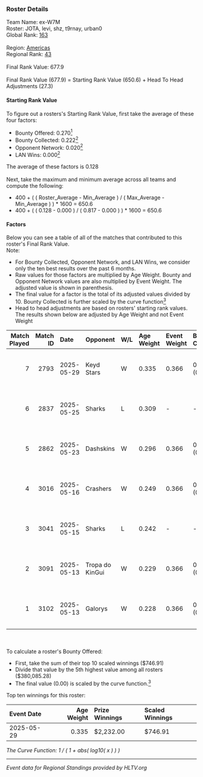 ### Roster Details<br />
Team Name: ex-W7M<br />
Roster: JOTA, levi, shz, t9rnay, urban0<br />
Global Rank: [163](../../standings_global_2025_10_06.md)<br />
<br />
Region: [Americas]( ../../standings_americas_2025_10_06.md)<br />
Regional Rank: [43]( ../../standings_americas_2025_10_06.md)<br />
<br />
Final Rank Value:  677.9<br />
<br />
Final Rank Value (677.9) = Starting Rank Value (650.6) + Head To Head Adjustments (27.3)<br />

#### Starting Rank Value<br />
To figure out a rosters's Starting Rank Value, first take the average of these four factors:<br />
- Bounty Offered: 0.270[<sup>1</sup>](#table2)
- Bounty Collected: 0.222[<sup>2</sup>](#table1)
- Opponent Network: 0.020[<sup>2</sup>](#table1)
- LAN Wins: 0.000[<sup>2</sup>](#table1)

The average of these factors is 0.128<br />
<br />
Next, take the maximum and minimum average across all teams and compute the following:<br />
- 400 + ( ( Roster_Average - Min_Average ) / ( Max_Average - Min_Average ) ) * 1600 = 650.6
- 400 + ( ( 0.128 - 0.000 ) / ( 0.817 - 0.000 ) ) * 1600 = 650.6


#### Factors<br />
Below you can see a table of all of the matches that contributed to this roster's Final Rank Value.<br />
Note:<br />

- For Bounty Collected, Opponent Network, and LAN Wins, we consider only the ten best results over the past 6 months.
- Raw values for those factors are multiplied by Age Weight. Bounty and Opponent Network values are also multiplied by Event Weight. The adjusted value is shown in parenthesis.
- The final value for a factor is the total of its adjusted values divided by 10. Bounty Collected is further scaled by the curve function[<sup>3</sup>](#curveFunction)
- Head to head adjustments are based on rosters' starting rank values. The results shown below are adjusted by Age Weight and not Event Weight
<span id="table1"></span><br />


| Match Played | Match ID | Date       | Opponent        | W/L | Age Weight | Event Weight | Bounty Collected | Opponent Network | LAN Wins  | H2H Adj. | Roster                          |
| -: | -: | :- | :- | :- | :- | :- | :- | :- | :- | -: | :- |
|            7 |     2793 | 2025-05-29 | Keyd Stars      | W   | 0.335      | 0.366        | 0.015 (0.002)    | 0.710 (0.087)    | 0 (0.000) |     9.38 | JOTA, levi, shz, t9rnay, urban0 |
|            6 |     2837 | 2025-05-25 | Sharks          | L   | 0.309      | -            | -                | -                | -         |    -0.67 | JOTA, levi, shz, t9rnay, urban0 |
|            5 |     2862 | 2025-05-23 | Dashskins       | W   | 0.296      | 0.366        | 0.002 (0.000)    | 0.356 (0.039)    | 0 (0.000) |     5.67 | JOTA, levi, shz, t9rnay, urban0 |
|            4 |     3016 | 2025-05-16 | Crashers        | W   | 0.249      | 0.366        | 0.001 (0.000)    | 0.182 (0.017)    | 0 (0.000) |     4.57 | JOTA, levi, shz, t9rnay, urban0 |
|            3 |     3041 | 2025-05-15 | Sharks          | L   | 0.242      | -            | -                | -                | -         |    -0.50 | JOTA, levi, shz, t9rnay, urban0 |
|            2 |     3091 | 2025-05-13 | Tropa do KinGui | W   | 0.229      | 0.366        | 0.000 (0.000)    | 0.144 (0.012)    | 0 (0.000) |     3.37 | JOTA, levi, shz, t9rnay, urban0 |
|            1 |     3102 | 2025-05-13 | Galorys         | W   | 0.228      | 0.366        | 0.011 (0.001)    | 0.600 (0.050)    | 0 (0.000) |     5.49 | JOTA, levi, shz, t9rnay, urban0 |

<br />
<span id="table2"></span><br />
To calculate a roster's Bounty Offered:<br />

- First, take the sum of their top 10 scaled winnings ($746.91)
- Divide that value by the 5th highest value among all rosters ($380,085.28)
- The final value (0.00) is scaled by the curve function.[<sup>3</sup>](#curveFunction)

Top ten winnings for this roster:<br />

| Event Date | Age Weight | Prize Winnings | Scaled Winnings |
| :- | -: | :- | :- |
| 2025-05-29 |      0.335 | $2,232.00      | $746.91         |


<span id="curveFunction"></span>_The Curve Function: 1 / ( 1 + abs( log10( x ) ) )_<br />

---
_Event data for Regional Standings provided by HLTV.org_<br />
